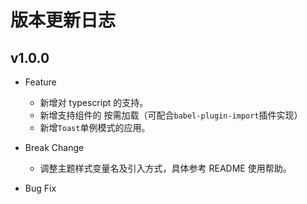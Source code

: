 # 版本更新日志

## v1.0.0

- Feature

  - 新增对 typescript 的支持。
  - 新增支持组件的 按需加载（可配合`babel-plugin-import`插件实现）
  - 新增`Toast`单例模式的应用。

- Break Change

  - 调整主题样式变量名及引入方式，具体参考 README 使用帮助。

- Bug Fix
